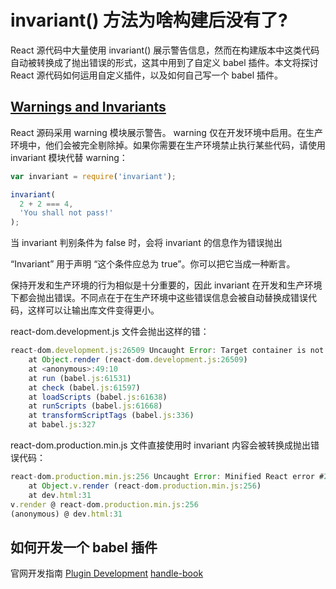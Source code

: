 # invariant() 方法为啥构建后没有了?

React 源代码中大量使用 invariant() 展示警告信息，然而在构建版本中这类代码自动被转换成了抛出错误的形式，这其中用到了自定义 babel 插件。本文将探讨 React 源代码如何运用自定义插件，以及如何自己写一个 babel 插件。

## [Warnings and Invariants](https://reactjs.org/docs/codebase-overview.html#warnings-and-invariants)

React 源码采用 warning 模块展示警告。
warning 仅在开发环境中启用。在生产环境中，他们会被完全剔除掉。如果你需要在生产环境禁止执行某些代码，请使用 invariant 模块代替 warning：

```js
var invariant = require('invariant');

invariant(
  2 + 2 === 4,
  'You shall not pass!'
);
```

当 invariant 判别条件为 false 时，会将 invariant 的信息作为错误抛出

“Invariant” 用于声明 “这个条件应总为 true”。你可以把它当成一种断言。

保持开发和生产环境的行为相似是十分重要的，因此 invariant 在开发和生产环境下都会抛出错误。不同点在于在生产环境中这些错误信息会被自动替换成错误代码，这样可以让输出库文件变得更小。

react-dom.development.js 文件会抛出这样的错：

```js
react-dom.development.js:26509 Uncaught Error: Target container is not a DOM element.
    at Object.render (react-dom.development.js:26509)
    at <anonymous>:49:10
    at run (babel.js:61531)
    at check (babel.js:61597)
    at loadScripts (babel.js:61638)
    at runScripts (babel.js:61668)
    at transformScriptTags (babel.js:336)
    at babel.js:327
```

react-dom.production.min.js 文件直接使用时 invariant 内容会被转换成抛出错误代码：

```js
react-dom.production.min.js:256 Uncaught Error: Minified React error #200; visit https://reactjs.org/docs/error-decoder.html?invariant=200 for the full message or use the non-minified dev environment for full errors and additional helpful warnings.
    at Object.v.render (react-dom.production.min.js:256)
    at dev.html:31
v.render @ react-dom.production.min.js:256
(anonymous) @ dev.html:31
```

## 如何开发一个 babel 插件

官网开发指南 [Plugin Development](https://babeljs.io/docs/en/plugins#plugin-development) [handle-book](https://github.com/jamiebuilds/babel-handbook/blob/master/translations/en/plugin-handbook.md)



